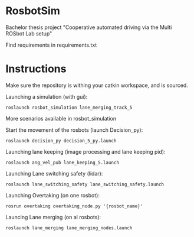 # RosbotSim
Bachelor thesis project "Cooperative automated driving via the Multi ROSbot Lab setup"

Find requirements in requirements.txt

# Instructions
Make sure the repository is withing your catkin workspace, and is sourced.

Launching a simulation (with gui):

```roslaunch rosbot_simulation lane_merging_track_5```

More scenarios available in rosbot_simulation

Start the movement of the rosbots (launch Decision_py):

```roslaunch decision_py decision_5_py.launch```

Launching lane keeping (image processing and lane keeping pid):

```roslaunch ang_vel_pub lane_keeping_5.launch```

Launching Lane switching safety (lidar):

```roslaunch lane_switching_safety lane_switching_safety.launch```

Launching Overtaking (on one rosbot):

```rosrun overtaking overtaking_node.py '{rosbot_name}'```

Launcing Lane merging (on al rosbots):

```roslaunch lane_merging lane_merging_nodes.launch```

